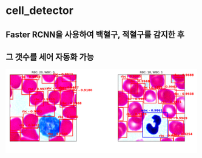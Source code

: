 # cell_detector
## Faster RCNN을 사용하여 백혈구, 적혈구를 감지한 후 
## 그 갯수를 세어 자동화 가능
![Image Description](cell.PNG)
